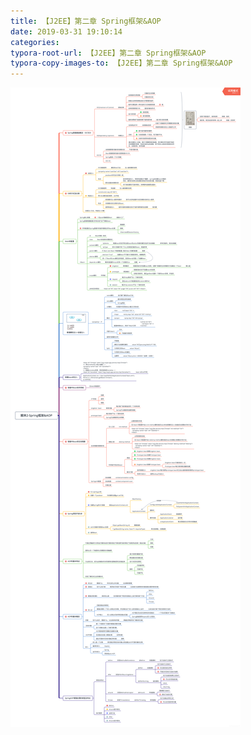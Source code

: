 ```yaml
---
title: 【J2EE】第二章 Spring框架&AOP
date: 2019-03-31 19:10:14
categories:
typora-root-url: 【J2EE】第二章 Spring框架&AOP
typora-copy-images-to: 【J2EE】第二章 Spring框架&AOP
---
```


![在这里插入图片描述](assets/20190331190959828.png)
